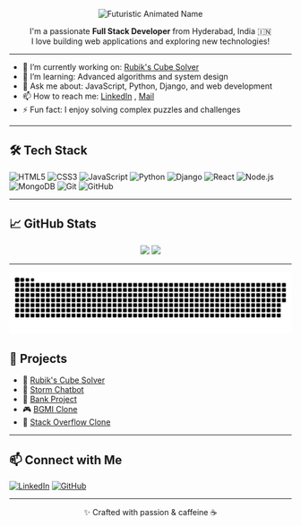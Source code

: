 <p align="center">
  <img src="https://github.com/KartikKotnala20/your-repository-name/blob/main/assets/animated-name.gif" alt="Futuristic Animated Name" />
</p>


<p align="center">
  I'm a passionate <strong>Full Stack Developer</strong> from Hyderabad, India 🇮🇳<br>
  I love building web applications and exploring new technologies!
</p>

---

- 🔭 I’m currently working on: [Rubik's Cube Solver](https://github.com/KartikKotnala20/Rubik-s-Cube)
- 🌱 I’m learning: Advanced algorithms and system design
- 💬 Ask me about: JavaScript, Python, Django, and web development
- 📫 How to reach me: [LinkedIn](https://www.linkedin.com/in/kartik-kotnala/) , [Mail](kartik.kotnala@gmail.com) 
- ⚡ Fun fact: I enjoy solving complex puzzles and challenges

---

## 🛠️ Tech Stack

![HTML5](https://img.shields.io/badge/-HTML5-E34F26?style=flat&logo=html5&logoColor=white)
![CSS3](https://img.shields.io/badge/-CSS3-1572B6?style=flat&logo=css3)
![JavaScript](https://img.shields.io/badge/-JavaScript-F7DF1E?style=flat&logo=javascript&logoColor=black)
![Python](https://img.shields.io/badge/-Python-3776AB?style=flat&logo=python&logoColor=white)
![Django](https://img.shields.io/badge/-Django-092E20?style=flat&logo=django)
![React](https://img.shields.io/badge/-React-61DAFB?style=flat&logo=react&logoColor=black)
![Node.js](https://img.shields.io/badge/-Node.js-339933?style=flat&logo=node.js)
![MongoDB](https://img.shields.io/badge/-MongoDB-47A248?style=flat&logo=mongodb)
![Git](https://img.shields.io/badge/-Git-F05032?style=flat&logo=git)
![GitHub](https://img.shields.io/badge/-GitHub-181717?style=flat&logo=github)

---

## 📈 GitHub Stats

<p align="center">
  <img src="https://github-readme-stats.vercel.app/api?username=KartikKotnala20&show_icons=true&theme=radical" width="45%" />
  <img src="https://github-readme-stats.vercel.app/api/top-langs/?username=KartikKotnala20&layout=compact&theme=radical" width="45%" />
</p>

---

![snake gif](https://github.com/KartikKotnala20/KartikKotnala20/blob/output/github-snake-dark.svg)



## 🚀 Projects

- 🧩 [Rubik's Cube Solver](https://github.com/KartikKotnala20/Rubik-s-Cube)
- 🤖 [Storm Chatbot](https://github.com/KartikKotnala20/Storm-chatbot)
- 🏦 [Bank Project](https://github.com/KartikKotnala20/Bank-Project-Py-)
- 🎮 [BGMI Clone](https://github.com/KartikKotnala20/BgmiClone-Django)
- 💬 [Stack Overflow Clone](https://github.com/KartikKotnala20/stack-overflow)

---

## 📫 Connect with Me

[![LinkedIn](https://img.shields.io/badge/-Kartik%20Kotnala-blue?style=flat-square&logo=Linkedin&logoColor=white&link=https://www.linkedin.com/in/kartik-kotnala/)](https://www.linkedin.com/in/kartik-kotnala/)
[![GitHub](https://img.shields.io/badge/-KartikKotnala20-black?style=flat-square&logo=github&link=https://github.com/KartikKotnala20)](https://github.com/KartikKotnala20)

---

<p align="center">
  ✨ Crafted with passion & caffeine ☕
</p>

